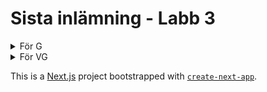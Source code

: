 

# Sista inlämning - Labb 3
<details><summary>För G</summary>

- [x] Skapa ett projekt i GitHub och länka till projektet när du lämnar in
- [x] Sätt upp ett Next.js projekt
- [x] Minst 8 funktionskomponenter
- [x] Hämta data från extern sida   Valfritt att använda REST API eller GraphQL
- [x] Skapa minst 3 statiskt genererade sidor med getStaticProps() (Det är OK att det är 1 sida som genererar minst 3 statiska sidor)
- [x] Skriv minst 3 test som passerar om man skriver "yarn test" / "npm test"
- [x] Deploya er React applikation till vercel.com
</details>
<details><summary>För VG</summary>
  
- [ ] Minst 12 komponenter
- [ ] Skriv minst 5 test som passerar om man skriver "yarn test" / "npm test"
- [x] Enhetligt formaterad kod
</details>

This is a [Next.js](https://nextjs.org/) project bootstrapped with [`create-next-app`](https://github.com/vercel/next.js/tree/canary/packages/create-next-app).

